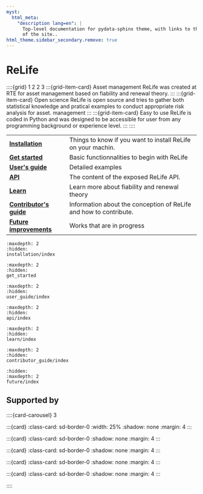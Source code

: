 ```yaml
---
myst:
  html_meta:
    "description lang=en": |
      Top-level documentation for pydata-sphinx theme, with links to the rest
      of the site..
html_theme.sidebar_secondary.remove: true
---
```


# ReLife

::::{grid} 1 2 2 3
:::{grid-item-card} Asset management
ReLife was created at RTE for asset management based on fiability and renewal theory.
:::
:::{grid-item-card}  Open science
ReLife is open source and tries to gather both statistical knowledge and pratical examples to conduct appropriate risk analysis for asset.
management
:::
:::{grid-item-card}  Easy to use
ReLife is coded in Python and was designed to be accessible for user from any programming background or experience level.
:::
::::

|                                                          |                                                                   |
|----------------------------------------------------------|-------------------------------------------------------------------|
| [**Installation**](./installation/index.rst)             | Things to know if you want to install ReLife on your machin.      |
| [**Get started**](get_started.rst)                       | Basic functionnalities to begin with ReLife                       |
| [**User's guide**](./user_guide/index.rst)               | Detailed examples                                                 |
| [**API**](./api/index.rst)                               | The content of the exposed ReLife API.                            |
| [**Learn**](./learn/index.rst)                           | Learn more about fiability and renewal theory                     |
| [**Contributor's guide**](./contributor_guide/index.rst) | Information about the conception of ReLife and how to contribute. |
| [**Future improvements**](./future/index.md)             | Works that are in progress                                        |


```{toctree}
:maxdepth: 2
:hidden:
installation/index
```

```{toctree}
:maxdepth: 2
:hidden:
get_started
```

```{toctree}
:maxdepth: 2
:hidden:
user_guide/index
```

```{toctree}
:maxdepth: 2
:hidden:
api/index
```

```{toctree}
:maxdepth: 2
:hidden:
learn/index
```

```{toctree}
:maxdepth: 2
:hidden:
contributor_guide/index
```

```{toctree}
:hidden:
:maxdepth: 2
future/index
```

## Supported by

::::{card-carousel} 3

:::{card}
:class-card: sd-border-0
:width: 25%
:shadow: none
:margin: 4
:::

:::{card}
:class-card: sd-border-0
:shadow: none
:margin: 4
:::

:::{card}
:class-card: sd-border-0
:shadow: none
:margin: 4
:::

:::{card}
:class-card: sd-border-0
:shadow: none
:margin: 4
:::

:::{card}
:class-card: sd-border-0
:shadow: none
:margin: 4
:::

::::
